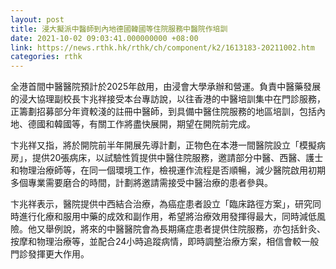 ```yaml
---
layout: post
title: 浸大擬派中醫師到內地德國韓國等住院服務中醫院作培訓
date: 2021-10-02 09:03:41.000000000 +08:00
link: https://news.rthk.hk/rthk/ch/component/k2/1613183-20211002.htm
categories: rthk
---
```


全港首間中醫醫院預計於2025年啟用，由浸會大學承辦和營運。負責中醫藥發展的浸大協理副校長卞兆祥接受本台專訪說，以往香港的中醫培訓集中在門診服務，正籌劃招募部分年資較淺的註冊中醫師，到具備中醫住院服務的地區培訓，包括內地、德國和韓國等，有關工作將盡快展開，期望在開院前完成。

卞兆祥又指，將於開院前半年開展先導計劃，正物色在本港一間醫院設立「模擬病房」，提供20張病床，以試驗性質提供中醫住院服務，邀請部分中醫、西醫、護士和物理治療師等，在同一個環境工作，檢視運作流程是否順暢，減少醫院啟用初期多個專業需要磨合的時間，計劃將邀請需接受中醫治療的患者參與。

卞兆祥表示，醫院提供中西結合治療，為癌症患者設立「臨床路徑方案」，研究同時進行化療和服用中藥的成效和副作用，希望將治療效用發揮得最大，同時減低風險。他又舉例說，將來的中醫醫院會為長期痛症患者提供住院服務，亦包括針灸、按摩和物理治療等，並配合24小時追蹤病情，即時調整治療方案，相信會較一般門診發揮更大作用。
